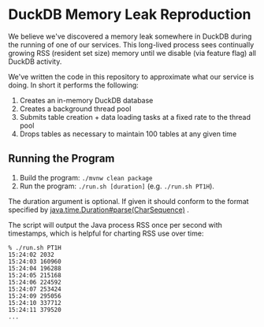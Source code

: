 # DuckDB Memory Leak Reproduction

We believe we've discovered a memory leak somewhere in DuckDB during the running of one of our services. This long-lived
process sees continually growing RSS (resident set size) memory until we disable (via feature flag) all DuckDB activity.

We've written the code in this repository to approximate what our service is doing. In short it performs the following:

1. Creates an in-memory DuckDB database
2. Creates a background thread pool
3. Submits table creation + data loading tasks at a fixed rate to the thread pool
4. Drops tables as necessary to maintain 100 tables at any given time

## Running the Program

1. Build the program: `./mvnw clean package`
2. Run the program: `./run.sh [duration]` (e.g. `./run.sh PT1H`).

The duration argument is optional. If given it should conform to the format specified by
[java.time.Duration#parse(CharSequence)](https://docs.oracle.com/javase/8/docs/api/java/time/Duration.html#parse-java.lang.CharSequence-)
.

The script will output the Java process RSS once per second with timestamps, which is helpful for charting RSS use over
time:

```
% ./run.sh PT1H
15:24:02 2032
15:24:03 160960
15:24:04 196288
15:24:05 215168
15:24:06 224592
15:24:07 253424
15:24:09 295056
15:24:10 337712
15:24:11 379520
...
```
